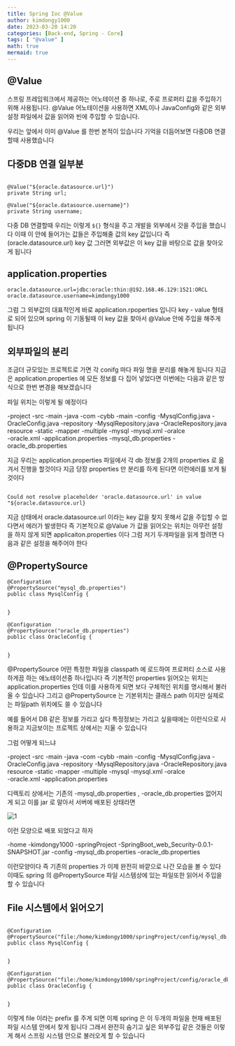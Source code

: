 ```yaml
---
title: Spring Ioc @Value
author: kimdongy1000
date: 2023-03-20 14:20
categories: [Back-end, Spring - Core]
tags: [ "@value" ]
math: true
mermaid: true
---
```


## @Value 
스프링 프레임워크에서 제공하는 어노테이션 중 하나로, 주로 프로퍼티 값을 주입하기 위해 사용됩니다. @Value 어노테이션을 사용하면 XML이나 JavaConfig와 같은 외부 설정 파일에서 값을 읽어와 빈에 주입할 수 있습니다. 

우리는 앞에서 이미 @Value 를 한번 본적이 있습니다 기억을 더듬어보면 다중DB 연결할때 사용했습니다 

## 다중DB 연결 일부분
```

@Value("${oracle.datasource.url}")
private String url;

@Value("${oracle.datasource.username}")
private String username;

```
다중 DB 연결할때 우리는 이렇게 `${}` 형식을 주고 개발을 외부에서 갓을 주입을 했습니다 이때 이 안에 들어가는 값들은 주입해줄 값의 key 값입니다 즉 (oracle.datasource.url) key 값 그러면 외부값은 이 key 값을 바탕으로 값을 찾아오게 됩니다 

## application.properties 
```
oracle.datasource.url=jdbc:oracle:thin:@192.168.46.129:1521:ORCL
oracle.datasource.username=kimdongy1000

```
그럼 그 외부값의 대표적인게 바로 application.rpoperties 입니다 key - value 형태로 되어 있으며 spring 이 기동될때 이 key 값을 찾아서 @Value 안에 주입을 해주게 됩니다 



## 외부파일의 분리 
조금더 규모있는 프로젝트로 가면 각 conifg 마다 파일 명을 분리를 해놓게 됩니다 지금은 application.properties 에 모든 정보를 다 집어 넣었다면 이번에는 다음과 같은 방식으로 한번 변경을 해보겠습니다 

파일 위치는 이렇게 될 예정이다 

-project 
	-src
		-main
			-java
				-com
					-cybb
						-main
							-config
								-MysqlConfig.java
								-OracleConfig.java
							-repository
								-MysqlRepository.java
								-OracleRepository.java
						resource
							-static
								-mapper 
									-multiple
										-mysql
											-mysql.xml
										-oralce								
											-oracle.xml
						-application.properties
						-mysql_db.properties
						-oracle_db.properties

지금 우리는 application.properties 파일에서 각 db 정보를 2개의 properties 로 옮겨서 진행을 할것이다 지금 당장 properties 만 분리를 하게 된다면 이런에러를 보게 될것이다 

```

Could not resolve placeholder 'oracle.datasource.url' in value "${oracle.datasource.url}

```
지금 상태에서 oracle.datasource.url 이라는 key 값을 찾지 못해서 값을 주입할 수 없다면서 에러가 발생한다 즉 기본적으로 @Value 가 값을 읽어오는 위치는 아무런 설정을 하지 않게 되면 applicaiton.properties 이다 그럼 저기 두개파일을 읽게 할려면 다음과 같은 설정을 해주어야 한다 

## @PropertySource
```
@Configuration
@PropertySource("mysql_db.properties")
public class MysqlConfig {


}

@Configuration
@PropertySource("oracle_db.properties")
public class OracleConfig {


}

```
@PropertySource 어떤 특정한 파일을 classpath 에 로드하여 프로퍼티 소스로 사용하게끔 하는 애노테이션중 하나입니다 즉 기본적인 properties 읽어오는 위치는 application.properties 인데 이를 사용하게 되면 보다 구체적인 위치를 명시해서 불러올 수 있습니다 그리고 @PropertySource 는 기본위치는 클래스 path 이지만 실제로는 파일path 위치에도 쓸 수 있습니다 

예를 들어서 DB 같은 정보를 가리고 싶다 특정정보는 가리고 싶을때에는 이런식으로 사용하고 지금보이는 프로젝트 상에서는 지울 수 있습니다 

그럼 어떻게 되느냐 

-project 
	-src
		-main
			-java
				-com
					-cybb
						-main
							-config
								-MysqlConfig.java
								-OracleConfig.java
							-repository
								-MysqlRepository.java
								-OracleRepository.java
						resource
							-static
								-mapper 
									-multiple
										-mysql
											-mysql.xml
										-oralce								
											-oracle.xml
						-application.properties

디렉토리 상에서는 기존의 -mysql_db.properties , -oracle_db.properties 없어지게 되고 이를 jar 로 말아서 서버에 배포된 상태라면 

![1](https://github.com/time-kimdongy1000/ImageStore/assets/58513678/37539c75-7490-4cd0-a3f7-faa27838495b)

이런 모양으로 배포 되었다고 하자 

-home
	-kimdongy1000
		-springProject
			-SpringBoot_web_Security-0.0.1-SNAPSHOT.jar
			-config
				-mysql_db.properties
				-oracle_db.properties

이런모양이다 즉 기존의 properties 가 이제 완전히 바깥으로 나간 모습을 볼 수 있다 이때도 spring 의 @PropertySource 파일 시스템상에 있는 파일또한 읽어서 주입을 할 수 있습니다 

## File 시스템에서 읽어오기 
```

@Configuration
@PropertySource("file:/home/kimdongy1000/springProject/config/mysql_db.properties")
public class MysqlConfig {


}

@Configuration
@PropertySource("file:/home/kimdongy1000/springProject/config/oracle_db.properties")
public class OracleConfig {


}

```

이렇게 file 이라는 prefix 를 주게 되면 이제 spring 은 이 두개의 파일을 현재 배포된 파일 시스템 안에서 찾게 됩니다 그래서 완전히 숨기고 싶은 외부주입 같은 것들은 이렇게 해서 
스프링 시스템 안으로 불러오게 할 수 있습니다